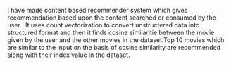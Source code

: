 I have made content based recommender system which gives recommendation based upon the content searched or consumed by the user . It uses count vectorization to convert unstructered data into structured format and 
then it finds cosine similaritie between the movie given by the user and the other movies in the dataset.Top 10 movies which are similar to the input on the basis of cosine similarity are recommended along with their
index value in the dataset.
